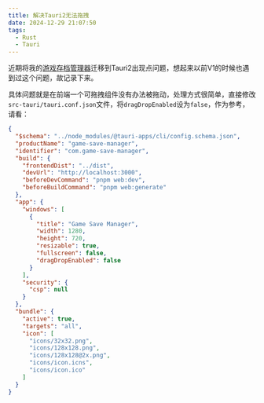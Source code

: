 ```yaml
---
title: 解决Tauri2无法拖拽
date: 2024-12-29 21:07:50
tags:
  - Rust
  - Tauri
---
```


近期将我的[游戏存档管理器](https://github.com/mcthesw/game-save-manager)迁移到Tauri2出现点问题，想起来以前V1的时候也遇到过这个问题，故记录下来。

具体问题就是在前端一个可拖拽组件没有办法被拖动，处理方式很简单，直接修改`src-tauri/tauri.conf.json`文件，将`dragDropEnabled`设为`false`，作为参考，请看：

```json
{
  "$schema": "../node_modules/@tauri-apps/cli/config.schema.json",
  "productName": "game-save-manager",
  "identifier": "com.game-save-manager",
  "build": {
    "frontendDist": "../dist",
    "devUrl": "http://localhost:3000",
    "beforeDevCommand": "pnpm web:dev",
    "beforeBuildCommand": "pnpm web:generate"
  },
  "app": {
    "windows": [
      {
        "title": "Game Save Manager",
        "width": 1280,
        "height": 720,
        "resizable": true,
        "fullscreen": false,
        "dragDropEnabled": false
      }
    ],
    "security": {
      "csp": null
    }
  },
  "bundle": {
    "active": true,
    "targets": "all",
    "icon": [
      "icons/32x32.png",
      "icons/128x128.png",
      "icons/128x128@2x.png",
      "icons/icon.icns",
      "icons/icon.ico"
    ]
  }
}

```
